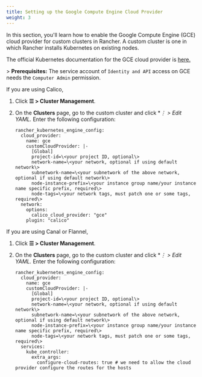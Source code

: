 ```yaml
---
title: Setting up the Google Compute Engine Cloud Provider
weight: 3
---
```


In this section, you'll learn how to enable the Google Compute Engine (GCE) cloud provider for custom clusters in Rancher. A custom cluster is one in which Rancher installs Kubernetes on existing nodes.

The official Kubernetes documentation for the GCE cloud provider is [here.](https://kubernetes.io/docs/concepts/cluster-administration/cloud-providers/#gce)

\> **Prerequisites:** The service account of `Identity and API` access on GCE needs the `Computer Admin` permission.

If you are using Calico,

1. Click **☰ \> Cluster Management**.
1. On the **Clusters** page, go to the custom cluster and click **⋮ \> Edit YAML.* Enter the following configuration:

    ```
    rancher_kubernetes_engine_config:
      cloud_provider:
        name: gce
        customCloudProvider: |- 
          [Global]
          project-id=\<your project ID, optional\>
          network-name=\<your network, optional if using default network\>
          subnetwork-name=\<your subnetwork of the above network, optional if using default network\>
          node-instance-prefix=\<your instance group name/your instance name specific prefix, required\>
          node-tags=\<your network tags, must patch one or some tags, required\>
      network:
        options: 
          calico_cloud_provider: "gce"
        plugin: "calico"
    ```

If you are using Canal or Flannel,

1. Click **☰ \> Cluster Management**.
1. On the **Clusters** page, go to the custom cluster and click **⋮ \> Edit YAML.* Enter the following configuration:

    ```
    rancher_kubernetes_engine_config:
      cloud_provider: 
        name: gce
        customCloudProvider: |- 
          [Global]
          project-id=\<your project ID, optional\>
          network-name=\<your network, optional if using default network\>
          subnetwork-name=\<your subnetwork of the above network, optional if using default network\>
          node-instance-prefix=\<your instance group name/your instance name specific prefix, required\>
          node-tags=\<your network tags, must patch one or some tags, required\>
      services: 
        kube_controller: 
          extra_args:
            configure-cloud-routes: true # we need to allow the cloud provider configure the routes for the hosts
    ```